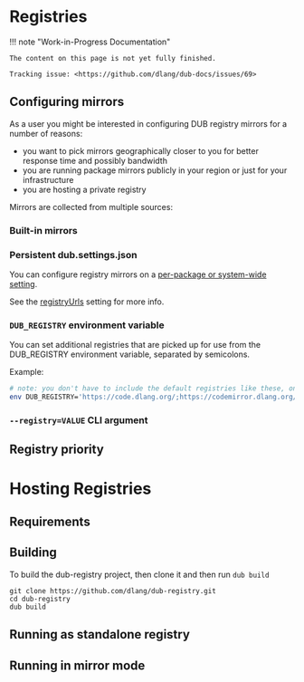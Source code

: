 # Registries

!!! note "Work-in-Progress Documentation"

    The content on this page is not yet fully finished.

    Tracking issue: <https://github.com/dlang/dub-docs/issues/69>

## Configuring mirrors

As a user you might be interested in configuring DUB registry mirrors for a number of reasons:

- you want to pick mirrors geographically closer to you for better response time and possibly bandwidth
- you are running package mirrors publicly in your region or just for your infrastructure
- you are hosting a private registry

Mirrors are collected from multiple sources:

### Built-in mirrors



### Persistent dub.settings.json

You can configure registry mirrors on a [per-package or system-wide setting](./settings.md).

See the [registryUrls](./settings.md#registryurls) setting for more info.

### `DUB_REGISTRY` environment variable

You can set additional registries that are picked up for use from the DUB_REGISTRY environment variable, separated by semicolons.

Example:

```sh
# note: you don't have to include the default registries like these, only include your own registries.
env DUB_REGISTRY='https://code.dlang.org/;https://codemirror.dlang.org/' dub build
```

### `--registry=VALUE` CLI argument

## Registry priority

# Hosting Registries

## Requirements

## Building

To build the dub-registry project, then clone it and then run `dub build`

```
git clone https://github.com/dlang/dub-registry.git
cd dub-registry
dub build
```

## Running as standalone registry



## Running in mirror mode
